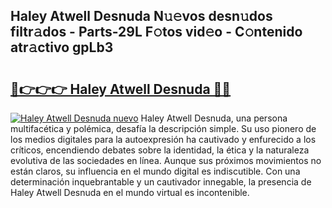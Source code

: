 ## Haley Atwell Desnuda N𝚞𝚎vos desn𝚞dos filtr𝚊dos - Parts-29L F𝚘tos vid𝚎o - C𝚘ntenido atr𝚊ctivo gpLb3

# <h2><a href="http://mbc7o1.tromn.icu/?c=Haley+Atwell+Desnuda">🔗👉👉👉 Haley Atwell Desnuda 🔗🔗</a></h2>

[![Haley Atwell Desnuda nuevo](https://i.imgur.com/pEAQMta.gif)](http://mbc7o1.tromn.icu/?c=Haley+Atwell+Desnuda)
Haley Atwell Desnuda, una persona multifacética y polémica, desafía la descripción simple. Su uso pionero de los medios digitales para la autoexpresión ha cautivado y enfurecido a los críticos, encendiendo debates sobre la identidad, la ética y la naturaleza evolutiva de las sociedades en línea. Aunque sus próximos movimientos no están claros, su influencia en el mundo digital es indiscutible. Con una determinación inquebrantable y un cautivador innegable, la presencia de Haley Atwell Desnuda en el mundo virtual es incontenible.
